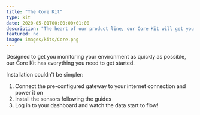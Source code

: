 ```yaml
---
title: "The Core Kit"
type: kit
date: 2020-05-01T00:00:00+01:00
description: "The heart of our product line, our Core Kit will get you monitoring your environment in less than an hour"
featured: no
image: images/kits/Core.png
---
```

Designed to get you monitoring your environment as quickly as possible, our Core Kit has everything you need to get started.

Installation couldn't be simpler:

1. Connect the pre-configured gateway to your internet connection and power it on
2. Install the sensors following the guides
3. Log in to your dashboard and watch the data start to flow!
